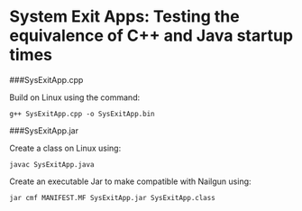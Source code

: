 System Exit Apps: Testing the equivalence of C++ and Java startup times
=======================================================================

###SysExitApp.cpp

Build on Linux using the command:

    g++ SysExitApp.cpp -o SysExitApp.bin

###SysExitApp.jar

Create a class on Linux using:

    javac SysExitApp.java

Create an executable Jar to make compatible with Nailgun using:

    jar cmf MANIFEST.MF SysExitApp.jar SysExitApp.class


